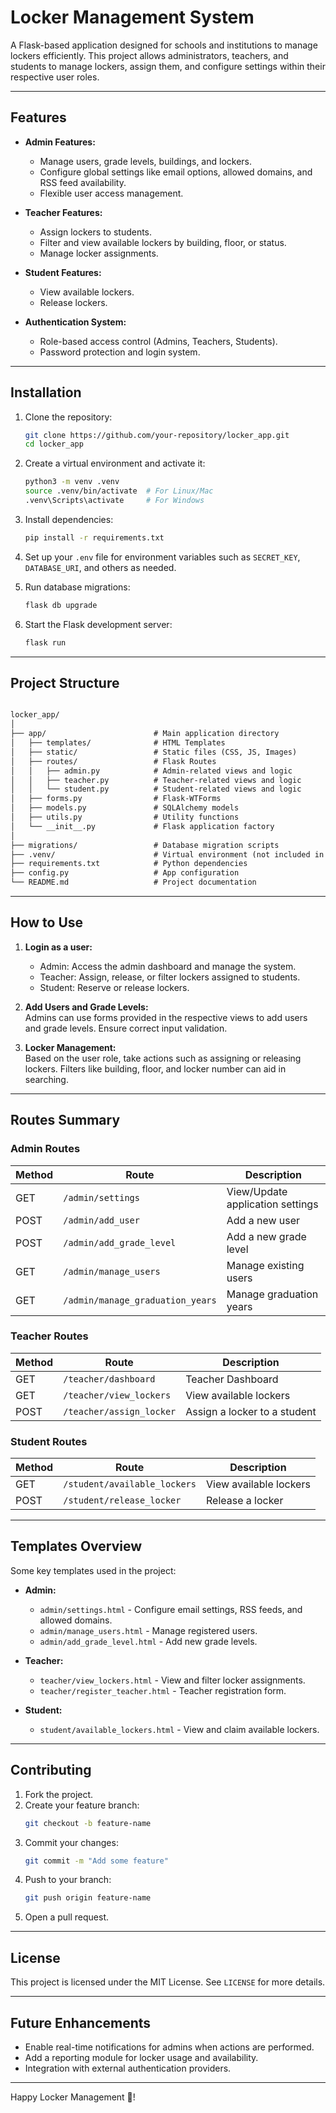 # Locker Management System

A Flask-based application designed for schools and institutions to manage lockers efficiently. This project allows administrators, teachers, and students to manage lockers, assign them, and configure settings within their respective user roles.

---

## Features

- **Admin Features:**
  - Manage users, grade levels, buildings, and lockers.
  - Configure global settings like email options, allowed domains, and RSS feed availability.
  - Flexible user access management.

- **Teacher Features:**
  - Assign lockers to students.
  - Filter and view available lockers by building, floor, or status.
  - Manage locker assignments.

- **Student Features:**
  - View available lockers.
  - Release lockers.

- **Authentication System:**
  - Role-based access control (Admins, Teachers, Students).
  - Password protection and login system.

---

## Installation

1. Clone the repository:
   ```bash
   git clone https://github.com/your-repository/locker_app.git
   cd locker_app
   ```

2. Create a virtual environment and activate it:
   ```bash
   python3 -m venv .venv
   source .venv/bin/activate  # For Linux/Mac
   .venv\Scripts\activate     # For Windows
   ```

3. Install dependencies:
   ```bash
   pip install -r requirements.txt
   ```

4. Set up your `.env` file for environment variables such as `SECRET_KEY`, `DATABASE_URI`, and others as needed.

5. Run database migrations:
   ```bash
   flask db upgrade
   ```

6. Start the Flask development server:
   ```bash
   flask run
   ```

---

## Project Structure

```markdown

locker_app/
│
├── app/                        # Main application directory
│   ├── templates/              # HTML Templates
│   ├── static/                 # Static files (CSS, JS, Images)
│   ├── routes/                 # Flask Routes
│   │   ├── admin.py            # Admin-related views and logic
│   │   ├── teacher.py          # Teacher-related views and logic
│   │   └── student.py          # Student-related views and logic
│   ├── forms.py                # Flask-WTForms
│   ├── models.py               # SQLAlchemy models
│   ├── utils.py                # Utility functions
│   └── __init__.py             # Flask application factory
│
├── migrations/                 # Database migration scripts
├── .venv/                      # Virtual environment (not included in repo)
├── requirements.txt            # Python dependencies
├── config.py                   # App configuration
└── README.md                   # Project documentation
```

---

## How to Use

1. **Login as a user:**
   - Admin: Access the admin dashboard and manage the system.
   - Teacher: Assign, release, or filter lockers assigned to students.
   - Student: Reserve or release lockers.

2. **Add Users and Grade Levels:**  
   Admins can use forms provided in the respective views to add users and grade levels. Ensure correct input validation.

3. **Locker Management:**  
   Based on the user role, take actions such as assigning or releasing lockers. Filters like building, floor, and locker number can aid in searching.

---

## Routes Summary

### Admin Routes
| Method | Route                            | Description                  |
|--------|----------------------------------|------------------------------|
| GET    | `/admin/settings`               | View/Update application settings |
| POST   | `/admin/add_user`               | Add a new user               |
| POST   | `/admin/add_grade_level`        | Add a new grade level        |
| GET    | `/admin/manage_users`           | Manage existing users        |
| GET    | `/admin/manage_graduation_years`| Manage graduation years      |

### Teacher Routes
| Method | Route                            | Description                  |
|--------|----------------------------------|------------------------------|
| GET    | `/teacher/dashboard`            | Teacher Dashboard            |
| GET    | `/teacher/view_lockers`         | View available lockers       |
| POST   | `/teacher/assign_locker`        | Assign a locker to a student |

### Student Routes
| Method | Route                            | Description                  |
|--------|----------------------------------|------------------------------|
| GET    | `/student/available_lockers`    | View available lockers       |
| POST   | `/student/release_locker`       | Release a locker             |

---

## Templates Overview

Some key templates used in the project:
- **Admin:**
  - `admin/settings.html` - Configure email settings, RSS feeds, and allowed domains.
  - `admin/manage_users.html` - Manage registered users.
  - `admin/add_grade_level.html` - Add new grade levels.

- **Teacher:**
  - `teacher/view_lockers.html` - View and filter locker assignments.
  - `teacher/register_teacher.html` - Teacher registration form.

- **Student:**
  - `student/available_lockers.html` - View and claim available lockers.

---

## Contributing

1. Fork the project.
2. Create your feature branch:
   ```bash
   git checkout -b feature-name
   ```
3. Commit your changes:
   ```bash
   git commit -m "Add some feature"
   ```
4. Push to your branch:
   ```bash
   git push origin feature-name
   ```
5. Open a pull request.

---

## License

This project is licensed under the MIT License. See `LICENSE` for more details.

---

## Future Enhancements

- Enable real-time notifications for admins when actions are performed.
- Add a reporting module for locker usage and availability.
- Integration with external authentication providers.

---

Happy Locker Management 🚪!
